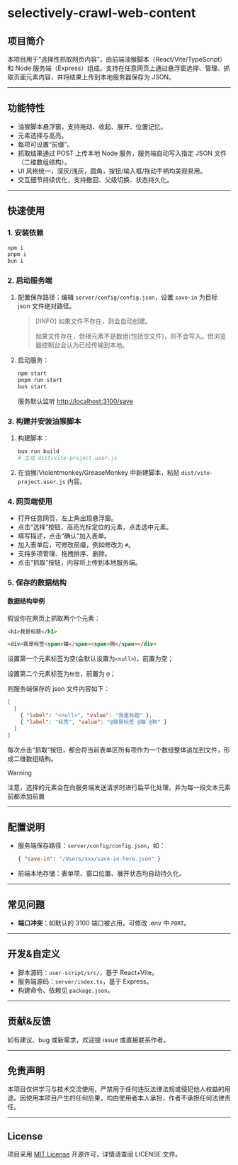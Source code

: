 # selectively-crawl-web-content

## 项目简介

本项目用于“选择性抓取网页内容”，由前端油猴脚本（React/Vite/TypeScript）和 Node 服务端（Express）组成。支持在任意网页上通过悬浮窗选择、管理、抓取页面元素内容，并将结果上传到本地服务器保存为 JSON。

---

## 功能特性

- 油猴脚本悬浮窗，支持拖动、收起、展开、位置记忆。
- 元素选择与高亮。
- 每项可设置“前缀”。
- 抓取结果通过 POST 上传本地 Node 服务，服务端自动写入指定 JSON 文件（二维数组结构）。
- UI 风格统一，深灰/浅灰，圆角，按钮/输入框/拖动手柄均美观易用。
- 交互细节持续优化，支持撤回、父级切换、状态持久化。

---

## 快速使用

### 1. 安装依赖

```bash
npm i
pnpm i
bun i
```

### 2. 启动服务端

1. 配置保存路径：编辑 `server/config/config.json`，设置 `save-in` 为目标 json 文件绝对路径。

   > [!INFO]
   > 如果文件不存在，则会自动创建。
   >
   > 如果文件存在，但根元素不是数组(包括空文件)，则不会写入。但浏览器控制台会认为已经传输到本地。

2. 启动服务：

   ```bash
   npm start
   pnpm run start
   bun start
   ```

   服务默认监听 <http://localhost:3100/save>

### 3. 构建并安装油猴脚本

1. 构建脚本：

   ```bash
   bun run build
   # 生成 dist/vite-project.user.js
   ```

2. 在油猴/Violentmonkey/GreaseMonkey 中新建脚本，粘贴 `dist/vite-project.user.js` 内容。

### 4. 网页端使用

- 打开任意网页，左上角出现悬浮窗。
- 点击“选择”按钮，高亮光标定位的元素，点击选中元素。
- 填写描述，点击“确认”加入表单。
- 加入表单后，可修改前缀，例如修改为 `#`。
- 支持多项管理、拖拽排序、删除。
- 点击“抓取”按钮，内容将上传到本地服务端。

### 5. 保存的数据结构

#### 数据结构举例

假设你在网页上抓取两个个元素：

```html
<h1>我是标题</h1>

<div>我是标签<span>猫</span><span>狗</span></div>
```

设置第一个元素标签为空(会默认设置为`<null>`)，前置为空；

设置第二个元素标签为`标签`，前置为 `@`；

则服务端保存的 json 文件内容如下：

```json
[
  [
    { "label": "<null>", "value": "我是标题" },
    { "label": "标签", "value": "@我是标签 @猫 @狗" }
  ]
]
```

每次点击“抓取”按钮，都会将当前表单区所有项作为一个数组整体追加到文件，形成二维数组结构。

> [!WARNING]
> 注意，选择的元素会在向服务端发送请求时进行扁平化处理，并为每一段文本元素前都添加前置

---

## 配置说明

- 服务端保存路径：`server/config/config.json`，如：

  ```json
  { "save-in": "/Users/xxx/save-in-here.json" }
  ```

- 前端本地存储：表单项、窗口位置、展开状态均自动持久化。

---

## 常见问题

- **端口冲突**：如默认的 3100 端口被占用，可修改 .env 中 `PORT`。

---

## 开发&自定义

- 脚本源码：`user-script/src/`，基于 React+Vite。
- 服务端源码：`server/index.ts`，基于 Express。
- 构建命令、依赖见 `package.json`。

---

## 贡献&反馈

如有建议、bug 或新需求，欢迎提 issue 或直接联系作者。

---

## 免责声明

本项目仅供学习与技术交流使用，严禁用于任何违反法律法规或侵犯他人权益的用途。因使用本项目产生的任何后果，均由使用者本人承担，作者不承担任何法律责任。

---

## License

项目采用 [MIT License](./LICENSE) 开源许可，详情请查阅 LICENSE 文件。
